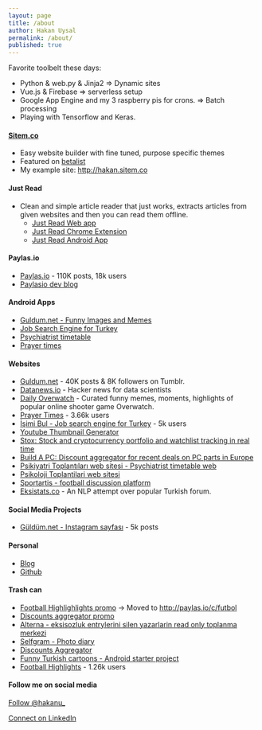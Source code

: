 ```yaml
---
layout: page
title: /about
author: Hakan Uysal
permalink: /about/
published: true
---
```

Favorite toolbelt these days:

* Python & web.py & Jinja2 => Dynamic sites
* Vue.js & Firebase => serverless setup
* Google App Engine and my 3 raspberry pis for crons. => Batch processing
* Playing with Tensorflow and Keras.

#### [Sitem.co](https://sitem.co)
* Easy website builder with fine tuned, purpose specific themes
* Featured on [betalist](http://betalist.com/startups/sitemco)
* My example site: <http://hakan.sitem.co>
    
#### Just Read

* Clean and simple article reader that just works, extracts articles from given websites and then you can read them offline.
	* [Just Read Web app](http://justreadapp.com)
    * [Just Read Chrome Extension](https://chrome.google.com/webstore/detail/just-read/gjadajkmpgdblfochjcfpkhnnkicfapl)
    * [Just Read Android App](https://play.google.com/store/apps/details?id=com.justreadapp.app)

#### Paylas.io

* [Paylas.io](http://paylas.io) - 110K posts, 18k users
* [Paylasio dev blog](http://hakanu.github.io/paylasio/)

#### Android Apps

* [Guldum.net - Funny Images and Memes](https://play.google.com/store/apps/details?id=net.guldum.caps)
* [Job Search Engine for Turkey](https://play.google.com/store/apps/details?id=co.hakanu.jobfinder)
* [Psychiatrist timetable](https://play.google.com/store/apps/details?id=haku.io.psi_meeting)
* [Prayer times](https://play.google.com/store/apps/details?id=io.haku.iftarvakitleri&hl=tr)

#### Websites

* [Guldum.net](http://guldum.net) - 40K posts & 8K followers on Tumblr.
* [Datanews.io](http://datanews.io) - Hacker news for data scientists
* [Daily Overwatch](http://dailyow.xyz) - Curated funny memes, moments, highlights of popular online shooter game Overwatch.
* [Prayer Times](http://iftarvakitleri.org) - 3.66k users
* [İşimi Bul - Job search engine for Turkey](http://isimibul.co) - 5k users
* [Youtube Thumbnail Generator](http://vidimg.net)
* [Stox: Stock and cryptocurrency portfolio and watchlist tracking in real time](http://stox.club)
* [Build A PC: Discount aggregator for recent deals on PC parts in Europe](http://buildapc.club)
* [Psikiyatri Toplantıları web sitesi - Psychiatrist timetable web](http://psikiyatritoplantilari.com)
* [Psikoloji Toplantilari web sitesi](http://psikoegitim.net)
* [Sportartis - football discussion platform](http://paylas.io/c/futbol)
* [Eksistats.co](http://eksistats.co) - An NLP attempt over popular Turkish forum. 

#### Social Media Projects

* [Güldüm.net - Instagram sayfası](https://instagram.com/guldum_net) - 5k posts

#### Personal

* [Blog](http://hakanu.net)
* [Github](http://github.com/hakanu)

#### Trash can

* [Football Highlighlights promo](http://footballhighlightswatch.com) -> Moved to http://paylas.io/c/futbol
* [Discounts aggregator promo](http://kampanyalar.me)
* [Alterna - eksisozluk entrylerini silen yazarlarin read only toplanma merkezi](http://alterna.xyz)
* [Selfgram - Photo diary](https://play.google.com/store/apps/details?id=net.selfgram.selfgram&hl=en)
* [Discounts Aggregator](https://play.google.com/store/apps/details?id=io.haku.discounts)
* [Funny Turkish cartoons - Android starter project](https://play.google.com/store/apps/details?id=co.hakanu.karikaturcu2)
* [Football Highlights](https://play.google.com/store/apps/details?id=io.haku.fb_goals) - 1.26k users

#### Follow me on social media

<p><a href="https://twitter.com/hakanu_" class="twitter-follow-button" data-show-count="false" data-size="large">Follow @hakanu_</a></p>
<p><a href="https://ie.linkedin.com/in/hakanu" target="_blank">Connect on LinkedIn</a></p>
